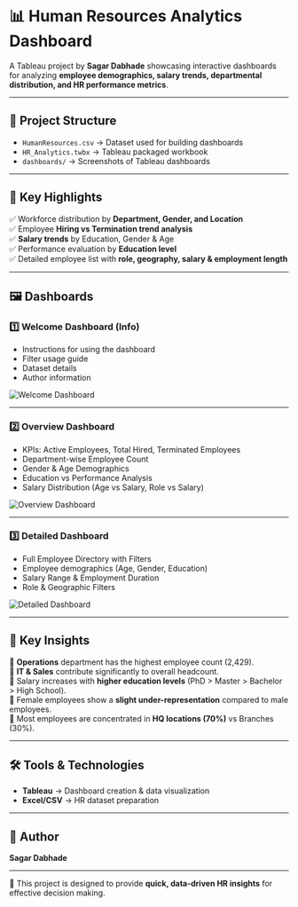 # 📊 Human Resources Analytics Dashboard  

A Tableau project by **Sagar Dabhade** showcasing interactive dashboards for analyzing **employee demographics, salary trends, departmental distribution, and HR performance metrics**.  

---

## 📂 Project Structure  
- `HumanResources.csv` → Dataset used for building dashboards  
- `HR_Analytics.twbx` → Tableau packaged workbook  
- `dashboards/` → Screenshots of Tableau dashboards  

---

## 🚀 Key Highlights  
✅ Workforce distribution by **Department, Gender, and Location**  
✅ Employee **Hiring vs Termination trend analysis**  
✅ **Salary trends** by Education, Gender & Age  
✅ Performance evaluation by **Education level**  
✅ Detailed employee list with **role, geography, salary & employment length**  

---

## 🖼️ Dashboards  

### 1️⃣ Welcome Dashboard (Info)  
- Instructions for using the dashboard  
- Filter usage guide  
- Dataset details  
- Author information  

![Welcome Dashboard](https://github.com/code-with-sagar88/Human-Resources-Dashboard-HR-/blob/main/Welcome-HR-Dashboard.png) 

---

### 2️⃣ Overview Dashboard  
- KPIs: Active Employees, Total Hired, Terminated Employees  
- Department-wise Employee Count  
- Gender & Age Demographics  
- Education vs Performance Analysis  
- Salary Distribution (Age vs Salary, Role vs Salary)  

![Overview Dashboard](https://github.com/code-with-sagar88/Human-Resources-Dashboard-HR-/blob/main/Human%20Reasources%20Dashboard%20Overviwe.png)  

---

### 3️⃣ Detailed Dashboard  
- Full Employee Directory with Filters  
- Employee demographics (Age, Gender, Education)  
- Salary Range & Employment Duration  
- Role & Geographic Filters  

![Detailed Dashboard](https://github.com/code-with-sagar88/Human-Resources-Dashboard-HR-/blob/main/Human%20Reasources%20Dashboard%20Detailed.png)  

---

## 📌 Key Insights  
🔹 **Operations** department has the highest employee count (2,429).  
🔹 **IT & Sales** contribute significantly to overall headcount.  
🔹 Salary increases with **higher education levels** (PhD > Master > Bachelor > High School).  
🔹 Female employees show a **slight under-representation** compared to male employees.  
🔹 Most employees are concentrated in **HQ locations (70%)** vs Branches (30%).  

---

## 🛠️ Tools & Technologies  
- **Tableau** → Dashboard creation & data visualization  
- **Excel/CSV** → HR dataset preparation  

---

## 👤 Author  
**Sagar Dabhade**  

---

🚀 This project is designed to provide **quick, data-driven HR insights** for effective decision making.  
